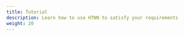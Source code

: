 ```yaml
---
title: Tutorial
description: Learn how to use HTNN to satisfy your requirements
weight: 20
---
```


